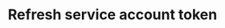 ---
title: Refresh service account token
api:
  file: data-world.json
  operationId: refreshServiceAccountToken
hidden: false
---